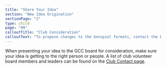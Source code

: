 ```yaml
---
title: "Share Your Idea"
section: "New Idea Origination"
sectionPage: "2"
type: child
page: "09"
calloutTitle: "Club Consideration"
calloutText: "To propose changes to the bonspiel formats, contact the Bonspiel chair via email and send them your idea description to see what their reaction to the idea is. If the reaction is positive ask for the opportunity to present your idea at the next board meeting. Board meetings occur each month, make sure you are presenting your idea a minimum of 3 months before it would occur to allow for proper planning. Often it is best to approach the board with ideas for the following season.  The Club calendar meeting is held in March to set the calendar for the following season."
---
```


When presenting your idea to the GCC board for consideration, make sure your idea is getting to the right person or people. A list of club volunteer board members and leaders can be found on the [Club Contact page](https://www.curlingseattle.org/contacts).
